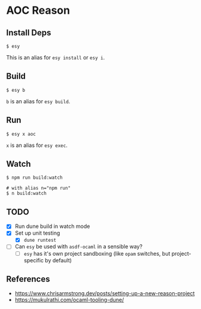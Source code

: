 # AOC Reason

## Install Deps

    $ esy

This is an alias for `esy install` or `esy i`.

## Build

    $ esy b

`b` is an alias for `esy build`.

## Run

    $ esy x aoc

`x` is an alias for `esy exec`.

## Watch

    $ npm run build:watch

    # with alias n="npm run"
    $ n build:watch

## TODO

- [x] Run dune build in watch mode
- [x] Set up unit testing
  - [x] `dune runtest`
- [ ] Can `esy` be used with `asdf-ocaml` in a sensible way?
  - [ ] `esy` has it's own project sandboxing (like `opam` switches, but project-specific by default)

## References

- https://www.chrisarmstrong.dev/posts/setting-up-a-new-reason-project
- https://mukulrathi.com/ocaml-tooling-dune/